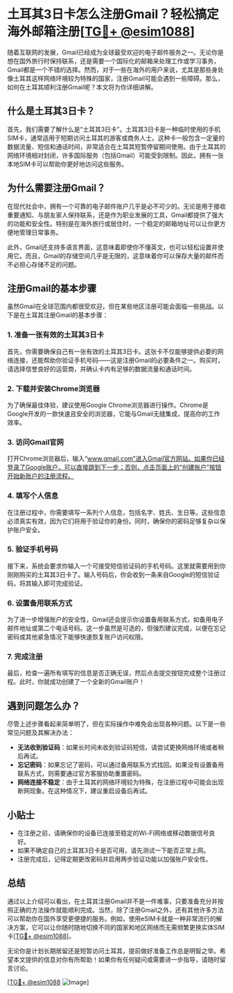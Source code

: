 # 土耳其3日卡怎么注册Gmail？轻松搞定海外邮箱注册[[TG💪+ @esim1088](https://t.me/s/esim1088)]

随着互联网的发展，Gmail已经成为全球最受欢迎的电子邮件服务之一。无论你是想在国外旅行时保持联系，还是需要一个国际化的邮箱来处理工作或学习事务，Gmail都是一个不错的选择。然而，对于一些在海外的用户来说，尤其是那些身处像土耳其这样网络环境较为特殊的国家，注册Gmail可能会遇到一些障碍。那么，如何在土耳其顺利注册Gmail呢？本文将为你详细讲解。

## 什么是土耳其3日卡？

首先，我们需要了解什么是“土耳其3日卡”。土耳其3日卡是一种临时使用的手机SIM卡，通常适用于短期访问土耳其的游客或商务人士。这种卡一般包含一定量的数据流量、短信和通话时间，非常适合在土耳其短暂停留期间使用。由于土耳其的网络环境相对封闭，许多国际服务（包括Gmail）可能受到限制。因此，拥有一张本地SIM卡可以帮助你更好地访问这些服务。

## 为什么需要注册Gmail？

在现代社会中，拥有一个可靠的电子邮件账户几乎是必不可少的。无论是用于接收重要通知、与朋友家人保持联系，还是作为职业发展的工具，Gmail都提供了强大的功能和安全性。特别是在海外旅行或居住时，一个稳定的邮箱地址可以让你更方便地管理日常事务。

此外，Gmail还支持多语言界面，这意味着即使你不懂英文，也可以轻松设置并使用它。而且，Gmail的存储空间几乎是无限的，这意味着你可以保存大量的邮件而不必担心存储不足的问题。

## 注册Gmail的基本步骤

虽然Gmail在全球范围内都很受欢迎，但在某些地区注册可能会面临一些挑战。以下是在土耳其注册Gmail的基本步骤：

### 1. 准备一张有效的土耳其3日卡

首先，你需要确保自己有一张有效的土耳其3日卡。这张卡不仅能够提供必要的网络连接，还能帮助你验证手机号码——这是注册Gmail的必要条件之一。购买时，请选择信誉良好的运营商，并确认卡内有足够的数据流量和通话时间。

### 2. 下载并安装Chrome浏览器

为了确保最佳体验，建议使用Google Chrome浏览器进行操作。Chrome是Google开发的一款快速且安全的浏览器，它能与Gmail无缝集成，提高你的工作效率。

### 3. 访问Gmail官网

打开Chrome浏览器后，输入“www.gmail.com”进入Gmail官方网站。如果你已经登录了Google账户，可以直接跳到下一步；否则，点击页面上的“创建账户”按钮开始新账户的注册流程。

### 4. 填写个人信息

在注册过程中，你需要填写一系列个人信息，包括名字、姓氏、生日等。这些信息必须真实有效，因为它们将用于验证你的身份。同时，确保你的密码足够复杂以保护账户安全。

### 5. 验证手机号码

接下来，系统会要求你输入一个可接受短信验证码的手机号码。这里就需要用到你刚刚购买的土耳其3日卡了。输入号码后，你会收到一条来自Google的短信验证码，将其输入即可完成验证。

### 6. 设置备用联系方式

为了进一步增强账户的安全性，Gmail还会提示你设置备用联系方式，如备用电子邮件地址或第二个电话号码。这一步虽然是可选的，但强烈建议完成，以便在忘记密码或其他紧急情况下能够快速恢复账户访问权限。

### 7. 完成注册

最后，检查一遍所有填写的信息是否正确无误，然后点击提交按钮完成整个注册过程。此时，你就成功创建了一个全新的Gmail账户！

## 遇到问题怎么办？

尽管上述步骤看起来简单明了，但在实际操作中难免会出现各种问题。以下是一些常见问题及其解决办法：

- **无法收到验证码**：如果长时间未收到验证码短信，请尝试更换网络环境或者稍后再试。
- **忘记密码**：如果忘记了密码，可以通过备用联系方式找回。如果没有设置备用联系方式，则需要通过官方客服协助重置密码。
- **网络连接不稳定**：由于土耳其的网络环境较为特殊，在注册过程中可能会出现断网现象。在这种情况下，建议重启设备后再试。

## 小贴士

- 在注册之前，请确保你的设备已连接至稳定的Wi-Fi网络或移动数据信号良好。
- 如果不确定自己的土耳其3日卡是否可用，请先测试一下能否正常上网。
- 注册完成后，记得定期更改密码并启用两步验证功能以加强账户安全性。

## 总结

通过以上介绍可以看出，在土耳其注册Gmail并不是一件难事，只要准备充分并按照正确的方法操作就能顺利完成。当然，除了注册Gmail之外，还有其他许多方法可以帮助你在国外享受更便捷的服务。例如，使用eSIM卡就是一种非常流行的解决方案，它可以让你随时随地切换不同的国家和地区网络而无需频繁更换实体SIM卡[[TG💪+ @esim1088](https://t.me/s/esim1088)]。

无论你是计划长期居留还是短暂访问土耳其，提前做好准备工作总是明智之举。希望本文提供的信息对你有所帮助！如果你有任何疑问或需要进一步指导，请随时留言讨论。

[[TG💪+ @esim1088](https://t.me/s/esim1088) ![Image](https://i.postimg.cc/4NQfJmqS/Snipaste-2025-05-13-00-14-12.png)]